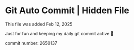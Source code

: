 # Git Auto Commit | Hidden File

This file was added Feb 12, 2025

Just for fun and keeping my daily git commit active 🤪

commit number: 2650137
